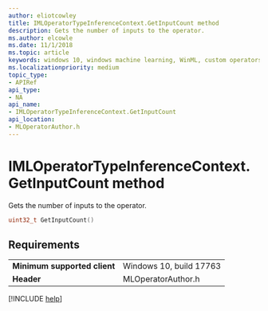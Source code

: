 ```yaml
---
author: eliotcowley
title: IMLOperatorTypeInferenceContext.GetInputCount method
description: Gets the number of inputs to the operator.
ms.author: elcowle
ms.date: 11/1/2018
ms.topic: article
keywords: windows 10, windows machine learning, WinML, custom operators, GetInputCount
ms.localizationpriority: medium
topic_type:
- APIRef
api_type:
- NA
api_name:
- IMLOperatorTypeInferenceContext.GetInputCount
api_location:
- MLOperatorAuthor.h
---
```


# IMLOperatorTypeInferenceContext.GetInputCount method

Gets the number of inputs to the operator.

```cpp
uint32_t GetInputCount()
```

## Requirements

| | |
|-|-|
| **Minimum supported client** | Windows 10, build 17763 |
| **Header** | MLOperatorAuthor.h |

[!INCLUDE [help](../includes/get-help.md)]
